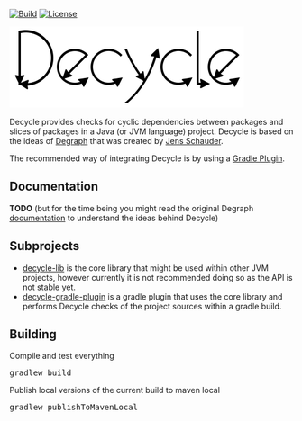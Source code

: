 [![Build](https://github.com/obecker/decycle/actions/workflows/gradle.yml/badge.svg)](https://github.com/obecker/decycle/actions/workflows/gradle.yml)
[![License](https://img.shields.io/github/license/obecker/decycle)](https://github.com/obecker/decycle/blob/master/LICENSE)


![decycle](readme/logo.svg?raw=true)

Decycle provides checks for cyclic dependencies between packages and slices of packages in a Java (or JVM language) project.
Decycle is based on the ideas of [Degraph](http://riy.github.io/degraph/index.html) that was created by 
[Jens Schauder](https://github.com/schauder).

The recommended way of integrating Decycle is by using a [Gradle Plugin](plugin-gradle). 

## Documentation

**TODO** (but for the time being you might read the original Degraph [documentation](http://riy.github.io/degraph/documentation.html) to understand the ideas behind Decycle)

## Subprojects

* [decycle-lib](lib) is the core library that might be used within other JVM projects, however currently it is not 
  recommended doing so as the API is not stable yet.
* [decycle-gradle-plugin](plugin-gradle) is a gradle plugin that uses the core library and performs Decycle checks of the
  project sources within a gradle build.

## Building

Compile and test everything

<pre>
gradlew build
</pre>

Publish local versions of the current build to maven local

<pre>
gradlew publishToMavenLocal
</pre>

